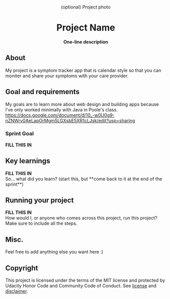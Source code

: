 <div align="center">(optional) Project photo</div>
<h1 align="center">Project Name</h1>
<p align="center"><strong>One-line description</strong>
<br/>

<h2>About</h2>

My project is a symptom tracker app that is calendar style so that you can moniter and share your symptoms with your care provider.

<h2>Goal and requirements</h2>

 My goals are to learn more about web design and building apps because I've only worked minimally with Java in Poole's class.
 https://docs.google.com/document/d/10_-w0U0g9-nZNWrv0AeLapOrMgm5LGXsbE5XR1cLJsk/edit?usp=sharing
 
 <h3>Sprint Goal</h3>
<strong>FILL THIS IN</strong><br/>

<h2>Key learnings</h2>
<strong>FILL THIS IN</strong><br/>
So... what did you learn? (start this, but **come back to it at the end of the sprint**)

<h2>Running your project</h2>
<strong>FILL THIS IN</strong><br/>
How would I, or anyone who comes across this project, run this project? Make sure to include all the steps.

<h2>Misc.</h2>
Feel free to add anything else you want here :)

<h2>Copyright</h2>
This project is licensed under the terms of the MIT license and protected by Udacity Honor Code and Community Code of Conduct. See <a href="LICENSE.md">license</a> and <a href="LICENSE.DISCLAIMER.md">disclaimer</a>.
